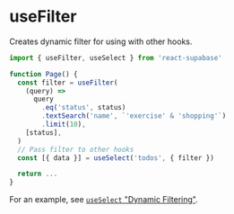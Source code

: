 # useFilter

Creates dynamic filter for using with other hooks.

```js highlight=4,5,6,7,8,9,10,11
import { useFilter, useSelect } from 'react-supabase'

function Page() {
  const filter = useFilter(
    (query) =>
      query
        .eq('status', status)
        .textSearch('name', `'exercise' & 'shopping'`)
        .limit(10),
    [status],
  )
  // Pass filter to other hooks
  const [{ data }] = useSelect('todos', { filter })

  return ...
}
```

For an example, see [`useSelect` "Dynamic Filtering"](/documentation/data/use-select#dynamic-filtering).
